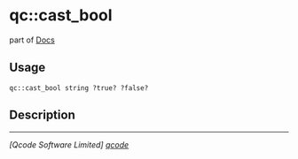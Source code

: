 qc::cast_bool
=============

part of [Docs](.)

Usage
-----
`qc::cast_bool string ?true? ?false?`

Description
-----------


----------------------------------
*[Qcode Software Limited] [qcode]*

[qcode]: http://www.qcode.co.uk "Qcode Software"